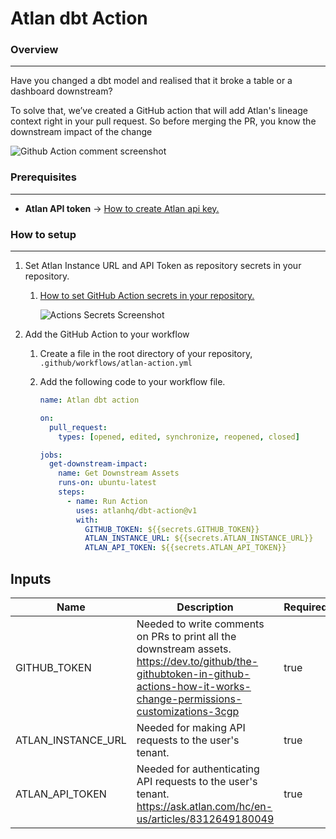 # Atlan dbt Action

### Overview

---

Have you changed a dbt model and realised that it broke a table or a dashboard downstream?

To solve that, we’ve created a GitHub action that will add Atlan's lineage context right in your pull request. So before merging the PR, you know the downstream impact of the change

![Github Action comment screenshot](https://iili.io/HI7d0zB.png)

### Prerequisites

---

- **Atlan API token** → [How to create Atlan api key.](https://ask.atlan.com/hc/en-us/articles/8312649180049)

### How to setup

---

1. Set Atlan Instance URL and API Token as repository secrets in your repository.
   1. [How to set GitHub Action secrets in your repository.](https://github.com/Azure/actions-workflow-samples/blob/master/assets/create-secrets-for-GitHub-workflows.md#creating-secrets)

      ![Actions Secrets Screenshot](https://iili.io/HI7gfx2.png)

2. Add the GitHub Action to your workflow
   1. Create a file in the root directory of your repository, `.github/workflows/atlan-action.yml`
   2. Add the following code to your workflow file.

       ```yaml
       name: Atlan dbt action
       
       on:
         pull_request:
           types: [opened, edited, synchronize, reopened, closed]
       
       jobs:
         get-downstream-impact:
           name: Get Downstream Assets
           runs-on: ubuntu-latest
           steps:
             - name: Run Action
               uses: atlanhq/dbt-action@v1
               with:
                 GITHUB_TOKEN: ${{secrets.GITHUB_TOKEN}}
                 ATLAN_INSTANCE_URL: ${{secrets.ATLAN_INSTANCE_URL}}
                 ATLAN_API_TOKEN: ${{secrets.ATLAN_API_TOKEN}}
       
       ```


## Inputs

| Name | Description | Required |
| --- | --- | --- |
| GITHUB_TOKEN | Needed to write comments on PRs to print all the downstream assets. https://dev.to/github/the-githubtoken-in-github-actions-how-it-works-change-permissions-customizations-3cgp | true |
| ATLAN_INSTANCE_URL | Needed for making API requests to the user's tenant. | true |
| ATLAN_API_TOKEN | Needed for authenticating API requests to the user's tenant. https://ask.atlan.com/hc/en-us/articles/8312649180049 | true |